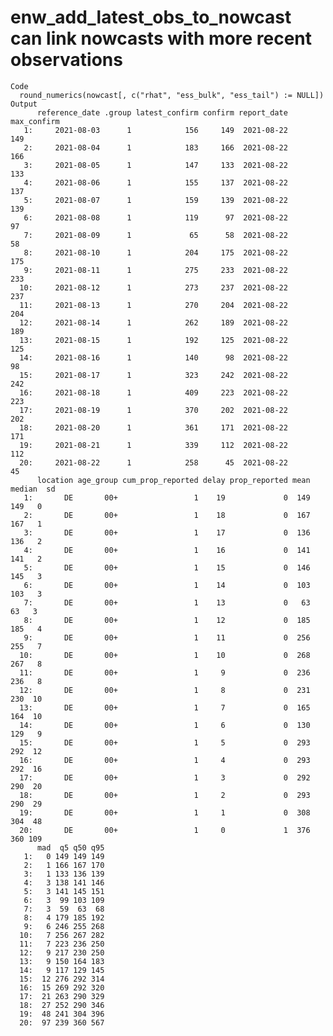 # enw_add_latest_obs_to_nowcast can link nowcasts with more recent observations

    Code
      round_numerics(nowcast[, c("rhat", "ess_bulk", "ess_tail") := NULL])
    Output
          reference_date .group latest_confirm confirm report_date max_confirm
       1:     2021-08-03      1            156     149  2021-08-22         149
       2:     2021-08-04      1            183     166  2021-08-22         166
       3:     2021-08-05      1            147     133  2021-08-22         133
       4:     2021-08-06      1            155     137  2021-08-22         137
       5:     2021-08-07      1            159     139  2021-08-22         139
       6:     2021-08-08      1            119      97  2021-08-22          97
       7:     2021-08-09      1             65      58  2021-08-22          58
       8:     2021-08-10      1            204     175  2021-08-22         175
       9:     2021-08-11      1            275     233  2021-08-22         233
      10:     2021-08-12      1            273     237  2021-08-22         237
      11:     2021-08-13      1            270     204  2021-08-22         204
      12:     2021-08-14      1            262     189  2021-08-22         189
      13:     2021-08-15      1            192     125  2021-08-22         125
      14:     2021-08-16      1            140      98  2021-08-22          98
      15:     2021-08-17      1            323     242  2021-08-22         242
      16:     2021-08-18      1            409     223  2021-08-22         223
      17:     2021-08-19      1            370     202  2021-08-22         202
      18:     2021-08-20      1            361     171  2021-08-22         171
      19:     2021-08-21      1            339     112  2021-08-22         112
      20:     2021-08-22      1            258      45  2021-08-22          45
          location age_group cum_prop_reported delay prop_reported mean median  sd
       1:       DE       00+                 1    19             0  149    149   0
       2:       DE       00+                 1    18             0  167    167   1
       3:       DE       00+                 1    17             0  136    136   2
       4:       DE       00+                 1    16             0  141    141   2
       5:       DE       00+                 1    15             0  146    145   3
       6:       DE       00+                 1    14             0  103    103   3
       7:       DE       00+                 1    13             0   63     63   3
       8:       DE       00+                 1    12             0  185    185   4
       9:       DE       00+                 1    11             0  256    255   7
      10:       DE       00+                 1    10             0  268    267   8
      11:       DE       00+                 1     9             0  236    236   8
      12:       DE       00+                 1     8             0  231    230  10
      13:       DE       00+                 1     7             0  165    164  10
      14:       DE       00+                 1     6             0  130    129   9
      15:       DE       00+                 1     5             0  293    292  12
      16:       DE       00+                 1     4             0  293    292  16
      17:       DE       00+                 1     3             0  292    290  20
      18:       DE       00+                 1     2             0  293    290  29
      19:       DE       00+                 1     1             0  308    304  48
      20:       DE       00+                 1     0             1  376    360 109
          mad  q5 q50 q95
       1:   0 149 149 149
       2:   1 166 167 170
       3:   1 133 136 139
       4:   3 138 141 146
       5:   3 141 145 151
       6:   3  99 103 109
       7:   3  59  63  68
       8:   4 179 185 192
       9:   6 246 255 268
      10:   7 256 267 282
      11:   7 223 236 250
      12:   9 217 230 250
      13:   9 150 164 183
      14:   9 117 129 145
      15:  12 276 292 314
      16:  15 269 292 320
      17:  21 263 290 329
      18:  27 252 290 346
      19:  48 241 304 396
      20:  97 239 360 567

